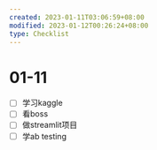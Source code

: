 ```yaml
---
created: 2023-01-11T03:06:59+08:00
modified: 2023-01-12T00:26:24+08:00
type: Checklist
---
```


# 01-11

- [ ] 学习kaggle
- [ ] 看boss
- [ ] 做streamlit项目
- [ ] 学ab testing
